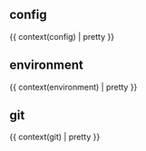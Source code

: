 ## config

{{ context(config) | pretty }}

## environment

{{ context(environment) | pretty }}

## git

{{ context(git) | pretty }}

